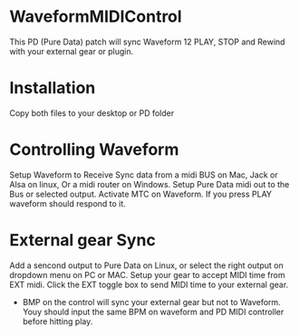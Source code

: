 # WaveformMIDIControl
This PD (Pure Data) patch will sync Waveform 12 PLAY, STOP and Rewind with your external gear or plugin.
# Installation
Copy both files to your desktop or PD folder
# Controlling Waveform
Setup Waveform to Receive Sync data from a midi BUS on Mac, Jack or Alsa on linux, Or a midi router on Windows.
Setup Pure Data midi out to the Bus or selected output.
Activate MTC on Waveform.
If you press PLAY waveform should respond to it.
# External gear Sync
Add a sencond output to Pure Data on Linux, or select the right output on dropdown menu on PC or MAC.
Setup your gear to accept MIDI time from EXT midi.
Click the EXT toggle box to send MIDI time to your external gear.
* BMP on the control will sync your external gear but not to Waveform. Youy should input the same BPM on waveform and PD MIDI controller before hitting play. 

